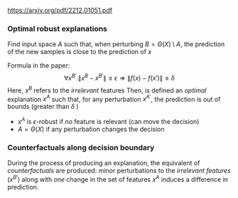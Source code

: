 https://arxiv.org/pdf/2212.01051.pdf

### Optimal robust explanations
Find input space $A$ such that, when perturbing $B = \Theta(X) \setminus A$, the prediction of the new samples is close to the prediction of $x$

Formula in the paper:
$$
\forall x^{B'}. \|x^B - x^{B'}\| \leq \epsilon \Rightarrow \| f(x) - f(x') \| \leq \delta
$$
Here, $x^B$ refers to the _irrelevant_ features
Then, is defined an _optimal_ explanation $x^A$ such that, for any perturbation $x^{A'}$, the prediction is out of bounds (greater than $\delta$ )
- $x^A$ is $\epsilon$-robust if _no_ feature is relevant (can move the decision)
- $A = \Theta(X)$ if any perturbation changes the decision
### Counterfactuals along decision boundary

During the process of producing an explanation, the equivalent of _counterfactuals_ are produced: minor perturbations to the _irrelevant features_ ($x^{B'}$) along with _one_ change in the set of features $x^A$ induces a difference in prediction.


